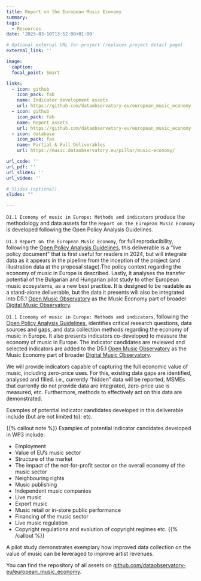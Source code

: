 ```yaml
---
title: Report on the European Music Economy
summary: 
tags:
  - Resources
date: '2023-03-10T13:52:00+01:00'

# Optional external URL for project (replaces project detail page).
external_link: ''

image:
  caption: 
  focal_point: Smart

links:
  - icon: github
    icon_pack: fab
    name: Indicator development assets
    url: https://github.com/dataobservatory-eu/european_music_economy
  - icon: github
    icon_pack: fab
    name: Report assets
    url: https://github.com/dataobservatory-eu/european_music_economy
  - icon: database
    icon_pack: fas
    name: Partial & Full Deliverables 
    url: https://music.dataobservatory.eu/pillar/music-economy/

url_code: ''
url_pdf: ''
url_slides: ''
url_video: ''

# Slides (optional).
slides: ""

---
```


`D1.1 Economy of music in Europe: Methods and indicators` produce the methodology and data assets for the `Report on the European Music Economy` is developed following the Open Policy Analysis Guidelines.  

`D1.3 Report on the European Music Economy`, for full reproducibility, following the [Open Policy Analysis Guidelines](/resources/opa/), this deliverable is a “live policy document” that is first useful for readers in 2024, but will integrate data as it appears in the pipeline from the inception of the project (and illustration data at the proposal stage).The policy context regarding the economy of music in Europe is described.  Lastly, it analyses the transfer potential of the Bulgarian and Hungarian pilot study to other European music ecosystems, as a new best practice. It is designed to be readable as a stand-alone deliverable, but the data it presents will also be integrated into D5.1 [Open Music Observatory](/resources/open-music-observatory/) as the Music Economy part of broader [Digital Music Observatory](https://music.dataobservatory.eu/pillar/music-economy/).


`D1.1 Economy of music in Europe: Methods and indicators`, following the [Open Policy Analysis Guidelines](/resources/opa/), identifies critical research questions, data sources and gaps, and data collection methods regarding the economy of music in Europe. It also presents indicators co-developed to measure the economy of music in Europe. The indicator candidates are reviewed and selected indicators are added to the D5.1 [Open Music Observatory](/resources/open-music-observatory/) as the Music Economy part of broader [Digital Music Observatory](https://music.dataobservatory.eu/pillar/music-economy/).

We will provide indicators capable of capturing the full economic value of music, including zero-price uses. For this, existing data gaps are identified, analysed and filled. i.e., currently “hidden” data will be reported, MSMEs that currently
do not provide data are integrated, zero-price use is measured, etc. Furthermore, methods to effectively act on this data are demonstrated. 

Examples of potential indicator candidates developed in this deliverable include (but are not limited to):  etc.

{{% callout note %}}
Examples of potential indicator candidates developed in WP3 include: 
- Employment 
- Value of EU’s music sector
- Structure of the market
- The impact of the not-for-profit sector on the overall economy of the music sector 
- Neighbouring rights
- Music publishing
- Independent music companies
- Live music
- Export music
- Music retail or in-store public performance 
- Financing of the music sector
- Live music regulation
- Copyright regulations and evolution of copyright regimes
etc.
{{% /callout %}}

A pilot study demonstrates exemplary how improved data collection on the value of music can be leveraged to improve artist revenues.

You can find the repository of all assets on [github.com/dataobservatory-eu/european_music_economy](https://github.com/dataobservatory-eu/european_music_economy).
